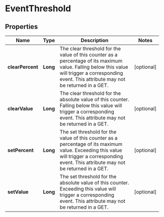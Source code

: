 
# EventThreshold

## Properties
Name | Type | Description | Notes
------------ | ------------- | ------------- | -------------
**clearPercent** | **Long** | The clear threshold for the value of this counter as a percentage of its maximum value. Falling below this value will trigger a corresponding event. This attribute may not be returned in a GET. |  [optional]
**clearValue** | **Long** | The clear threshold for the absolute value of this counter. Falling below this value will trigger a corresponding event. This attribute may not be returned in a GET. |  [optional]
**setPercent** | **Long** | The set threshold for the value of this counter as a percentage of its maximum value. Exceeding this value will trigger a corresponding event. This attribute may not be returned in a GET. |  [optional]
**setValue** | **Long** | The set threshold for the absolute value of this counter. Exceeding this value will trigger a corresponding event. This attribute may not be returned in a GET. |  [optional]



